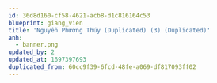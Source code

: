 ```yaml
---
id: 36d8d160-cf58-4621-acb8-d1c816164c53
blueprint: giang_vien
title: 'Nguyễn Phương Thúy (Duplicated) (3) (Duplicated)'
anh:
  - banner.png
updated_by: 2
updated_at: 1697397693
duplicated_from: 60cc9f39-6fcd-48fe-a069-df817093ff02
---
```

